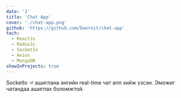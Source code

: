 ```yaml
---
date: '2'
title: 'Chat App'
cover: './chat-app.png'
github: 'https://github.com/Daornit/chat-app'
tech:
  - ReactJs
  - ReduxJs
  - SocketIo
  - Axios
  - MongoDB
showInProjects: true
---
```


SocketIo -г ашиглана энгийн real-time чат апп хийж үзсэн. Эможиг чатандаа ашиглах боломжтой.
